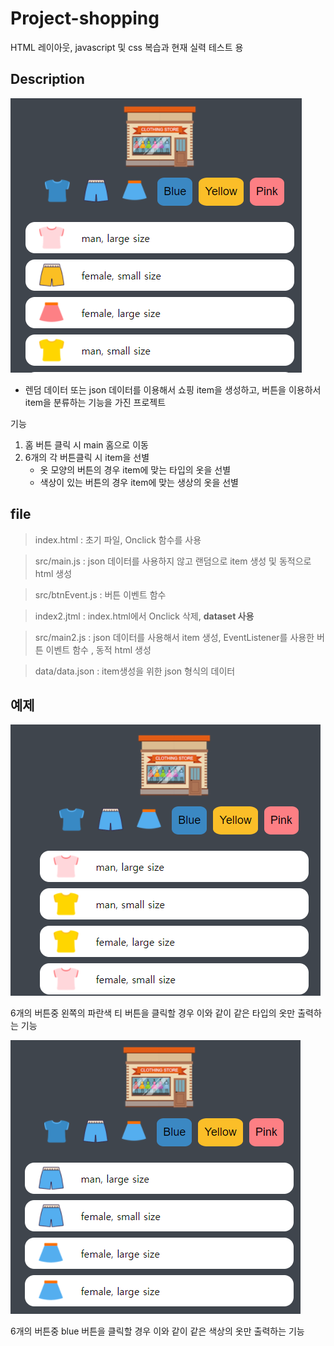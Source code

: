 # **Project-shopping** 
HTML 레이아웃, javascript 및 css 복습과 현재 실력 테스트 용

## **Description**

![shopping-home](./README/shopping-home.png)
* 렌덤 데이터 또는 json 데이터를 이용해서 쇼핑 item을 생성하고, 버튼을 이용하서 item을 분류하는 기능을 가진 프로젝트  

기능
 
 1. 홈 버튼 클릭 시 main 홈으로 이동
 2. 6개의 각 버튼클릭 시 item을 선별
    - 옷 모양의 버튼의 경우 item에 맞는 타입의 옷을 선별
    - 색상이 있는 버튼의 경우 item에 맞는 생상의 옷을 선별


## **file**

> index.html : 초기 파일, Onclick 함수를 사용

> src/main.js : json 데이터를 사용하지 않고 랜덤으로 item 생성 및 동적으로 html 생성

> src/btnEvent.js : 버튼 이벤트 함수

> index2.jtml : index.html에서 Onclick 삭제, **dataset 사용**

> src/main2.js : json 데이터를 사용해서 item 생성, EventListener를 사용한 버튼 이벤트 함수 , 동적 html 생성

> data/data.json : item생성을 위한 json 형식의 데이터 

## **예제**

![button-T](./README/shopping-type-t.png)

6개의 버튼중 왼쪽의 파란색 티 버튼을 클릭할 경우 이와 같이 같은 타입의 옷만 출력하는 기능


![button-blude](./README/shopping-type-blue.png)

6개의 버튼중 blue 버튼을 클릭할 경우 이와 같이 같은 색상의 옷만 출력하는 기능

